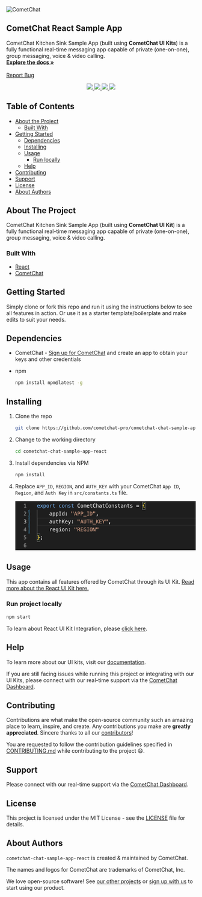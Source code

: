 <!-- PROJECT LOGO -->
<div>
    <img alt="CometChat" src="https://avatars2.githubusercontent.com/u/45484907?s=200&v=4" width="180" height="180" alt="CometChat" />
</div>    
<h2>CometChat React Sample App</h3>
<p>
  CometChat Kitchen Sink Sample App (built using <b>CometChat UI Kits</b>) is a fully functional real-time messaging app capable of private (one-on-one), group messaging, voice & video calling.
  <br />
  <a href="https://www.cometchat.com/docs/react-v4-uikit/overview"><strong>Explore the docs »</strong></a>
  <br />
  <br />
  <a href="https://github.com/cometchat-pro/cometchat-chat-sample-app-react/issues">Report Bug</a>
</p>

<div align="center">
    <a href="https://github.com/cometchat-pro/javascript-react-chat-app/releases/" alt="Releases">
        <img src="https://img.shields.io/github/v/release/cometchat-pro/javascript-react-chat-app" />
    </a>
    <a href="https://img.shields.io/github/languages/top/cometchat-pro/javascript-react-chat-app">
        <img src="https://img.shields.io/github/languages/top/cometchat-pro/javascript-react-chat-app" />
    </a>
    <a href="https://github.com/cometchat-pro/javascript-react-chat-app/stargazers">
        <img src="https://img.shields.io/github/stars/cometchat-pro/javascript-react-chat-app?style=social" />
    </a>
    <a href="https://twitter.com/CometChat">
        <img src="https://img.shields.io/twitter/follow/CometChat?label=CometChat&style=social" />
    </a>
</div>

<!-- TABLE OF CONTENTS -->

## Table of Contents

- [About the Project](#about-the-project)
  - [Built With](#built-with)
- [Getting Started](#getting-started)
  - [Dependencies](#dependencies)
  - [Installing](#installing)
  - [Usage](#usage)
    - [Run locally](#run-project-locally)
  - [Help](#help)
- [Contributing](#contributing)
- [Support](#support)
- [License](#license)
- [About Authors](#about-authors)

<!-- ABOUT THE PROJECT -->

## About The Project

CometChat Kitchen Sink Sample App (built using **CometChat UI Kit**) is a fully functional real-time messaging app capable of private (one-on-one), group messaging, voice & video calling.

### Built With

- [React](https://react.dev)
- [CometChat](https://cometchat.com)

<!-- GETTING STARTED -->

## Getting Started

Simply clone or fork this repo and run it using the instructions below to see all features in action. Or use it as a starter template/boilerplate and make edits to suit your needs.

## Dependencies

- CometChat - [Sign up for CometChat](https://app.cometchat.com) and create an app to obtain your keys and other credentials

- npm

  ```sh
  npm install npm@latest -g
  ```

## Installing

1. Clone the repo

   ```sh
   git clone https://github.com/cometchat-pro/cometchat-chat-sample-app-react.git -b v4
   ```

2. Change to the working directory

   ```sh
   cd cometchat-chat-sample-app-react
   ```

3. Install dependencies via NPM

   ```sh
   npm install
   ```

4. Replace `APP_ID`, `REGION`, and `AUTH_KEY` with your CometChat `App ID`, `Region`, and `Auth Key` in `src/constants.ts` file.

   ![Replacing constants in src/constants.ts](./Screenshots/constants.png "Replacing constants in src/constants.ts")

<!-- USAGE EXAMPLES -->

## Usage

This app contains all features offered by CometChat through its UI Kit. [Read more about the React UI Kit here.](https://www.cometchat.com/docs/react-v4-uikit/overview)

### Run project locally

```sh
npm start
```
To learn about React UI Kit Integration, please [click here](https://www.cometchat.com/docs/react-v4-uikit/integration).

## Help

To learn more about our UI kits, visit our [documentation](https://www.cometchat.com/docs/v4-uikits).

If you are still facing issues while running this project or integrating with our UI Kits, please connect with our real-time support via the [CometChat Dashboard](https://app.cometchat.com/).

<!-- CONTRIBUTING -->

## Contributing

Contributions are what make the open-source community such an amazing place to learn, inspire, and create. Any contributions you make are **greatly appreciated**. Sincere thanks to all our [contributors](https://github.com/cometchat-pro/cometchat-chat-sample-app-react/graphs/contributors)!

You are requested to follow the contribution guidelines specified in [CONTRIBUTING.md](./CONTRIBUTING.md) while contributing to the project :smile:.

## Support

Please connect with our real-time support via the [CometChat Dashboard](https://app.cometchat.com/).

<!-- LICENSE -->

## License

This project is licensed under the MIT License - see the [LICENSE](./LICENSE) file for details.

## About Authors

`cometchat-chat-sample-app-react` is created & maintained by CometChat.

The names and logos for CometChat are trademarks of CometChat, Inc.

We love open-source software! See [our other projects](https://github.com/cometchat-pro) or [sign up with us](https://app.cometchat.com) to start using our product.
